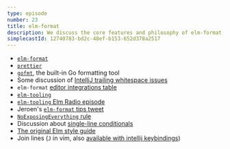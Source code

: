 ```yaml
---
type: episode
number: 23
title: elm-format
description: We discuss the core features and philosophy of elm-format, as well as some hidden productivity tricks for getting more out of it.
simplecastId: 12740783-bd2c-48ef-b153-652d378a2517
---
```


- [`elm-format`](https://github.com/avh4/elm-format)
- [`prettier`](https://prettier.io/)
- [`gofmt`](https://golang.org/cmd/gofmt/), the built-in Go formatting tool
- Some discussion of [IntelliJ trailing whitespace issues](https://intellij-support.jetbrains.com/hc/en-us/community/posts/205803079-Configure-editor-to-remove-whitespaces-in-blank-lines)
- `elm-format` [editor integrations table](https://github.com/avh4/elm-format#editor-integration)
- [`elm-tooling`](https://elm-tooling.github.io/elm-tooling-cli/)
- [`elm-tooling` Elm Radio episode](https://elm-radio.com/episode/elm-tooling)
- Jeroen's [`elm-format` tips tweet](https://twitter.com/jfmengels/status/1301567608223825922)
- [`NoExposingEverything` rule](https://package.elm-lang.org/packages/jfmengels/elm-review-common/latest/NoExposingEverything)
- Discussion about [single-line conditionals](https://github.com/avh4/elm-format/issues/209)
- [The original Elm style guide](https://elm-lang.org/docs/style-guide)
- Join lines (`J` in vim, also [available with intellij keybindings](https://www.jetbrains.com/help/idea/working-with-source-code.html))
